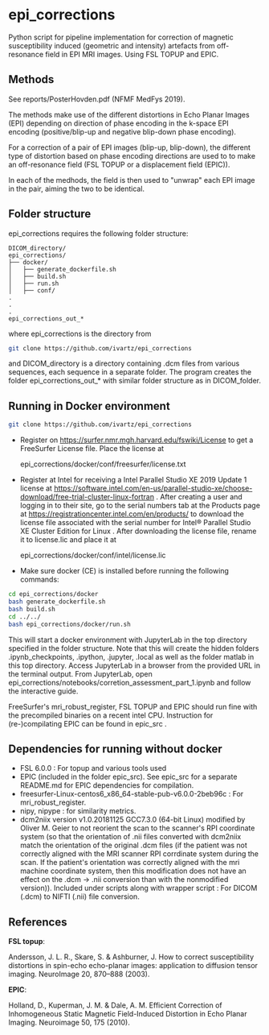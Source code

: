 # epi_corrections
Python script for pipeline implementation for correction of 
magnetic susceptibility induced (geometric and intensity) 
artefacts from off-resonance field in EPI MRI images. 
Using FSL TOPUP and EPIC.

## Methods

See reports/PosterHovden.pdf (NFMF MedFys 2019).

The methods make use of the different distortions in 
Echo Planar Images (EPI) depending on direction of 
phase encoding in the k-space EPI encoding 
(positive/blip-up and negative blip-down phase encoding).

For a correction of a pair of EPI images (blip-up, blip-down), 
the different type of distortion based on phase encoding 
directions are used to to make an off-resonance field (FSL TOPUP
or a displacement field (EPIC)).

In each of the medhods, the field is then used to "unwrap" each EPI 
image in the pair, aiming the two to be identical.

## Folder structure

epi_corrections requires the following folder structure:

    DICOM_directory/
    epi_corrections/
    ├── docker/
    │   ├── generate_dockerfile.sh
    │   ├── build.sh
    │   ├── run.sh
    │   ├── conf/
    .
    .
    .
    epi_corrections_out_*

where epi_corrections is the directory from
```bash
git clone https://github.com/ivartz/epi_corrections
```
and DICOM_directory is a directory containing .dcm files from various sequences, each sequence in a separate folder.
The program creates the folder epi_corrections_out_* with similar folder structure as in DICOM_folder.

## Running in Docker environment
```bash
git clone https://github.com/ivartz/epi_corrections
```
- Register on https://surfer.nmr.mgh.harvard.edu/fswiki/License to get a FreeSurfer License file. Place the license at

    epi_corrections/docker/conf/freesurfer/license.txt

- Register at Intel for receiving a Intel Parallel Studio XE 2019 Update 1 license at https://software.intel.com/en-us/parallel-studio-xe/choose-download/free-trial-cluster-linux-fortran . After creating a user and logging in to their site, go to the serial numbers tab at the Products page at https://registrationcenter.intel.com/en/products/ to download the license file associated with the serial number for Intel® Parallel Studio XE Cluster Edition for Linux . After downloading the license file, rename it to license.lic and place it at 

    epi_corrections/docker/conf/intel/license.lic

- Make sure docker (CE) is installed before running the following commands:
```bash
cd epi_corrections/docker
bash generate_dockerfile.sh
bash build.sh
cd ../../
bash epi_corrections/docker/run.sh
```
This will start a docker environment with JupyterLab in the top directory specified in the folder structure.
Note that this will create the hidden folders .ipynb_checkpoints, .ipython, .jupyter, .local as well as the folder matlab
in this top directory.
Access JupyterLab in a browser from the provided URL in the terminal output.
From JupyterLab, open epi_corrections/notebooks/corretion_assessment_part_1.ipynb and follow the interactive guide.

FreeSurfer's mri_robust_register, FSL TOPUP and EPIC should run fine with the precompiled binaries on a recent intel CPU. Instruction for (re-)compilating EPIC can be found in epic_src .

## Dependencies for running without docker

- FSL 6.0.0 : For topup and various tools used
- EPIC (included in the folder epic_src). See epic_src for a separate README.md for EPIC dependencies for compilation.
- freesurfer-Linux-centos6_x86_64-stable-pub-v6.0.0-2beb96c : For mri_robust_register.
- nipy, nipype : for similarity metrics.
- dcm2niix version v1.0.20181125  GCC7.3.0 (64-bit Linux) 
modified by Oliver M. Geier to not reorient the scan to the 
scanner's RPI coordinate system (so that the orientation of .nii 
files converted with dcm2niix match the orientation of the 
original .dcm files (if the patient was not correctly aligned with the 
MRI scanner RPI corrdinate system during the scan. If the patient's orientation 
was correctly aligned with the mri machine coordinate system, then this
modification does not have an effect on the .dcm -> .nii conversion
than with the nonmodified version)).
Included under scripts along with wrapper script : For DICOM (.dcm) to NIFTI (.nii) file conversion.

## References

__FSL topup__:

Andersson, J. L. R., Skare, S. & Ashburner, J. How to correct susceptibility distortions in spin-echo echo-planar images: application to diffusion tensor imaging. NeuroImage 20, 870–888 (2003).

__EPIC__:

Holland, D., Kuperman, J. M. & Dale, A. M. Efficient Correction of Inhomogeneous Static Magnetic Field-Induced Distortion in Echo Planar Imaging. Neuroimage 50, 175 (2010).
